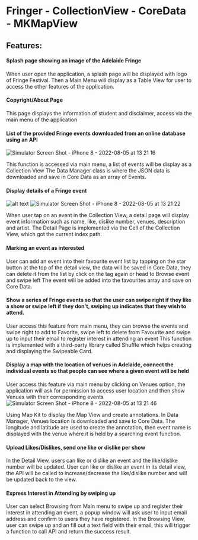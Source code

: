 # Fringer - CollectionView - CoreData - MKMapView 
## **Features:**
#### Splash page showing an image of the Adelaide Fringe
When user open the application, a splash page will be displayed with logo of Fringe Festival. Then a Main Menu will display as a Table View for user to access the other features of the application.
#### Copyright/About Page
This page displays the information of student and disclaimer, access via the main menu of the application
#### List of the provided Fringe events downloaded from an online database using an API
![Simulator Screen Shot - iPhone 8 - 2022-08-05 at 13 21 16](https://user-images.githubusercontent.com/31430338/183000150-189e775f-d5ac-4d27-8bf2-cfb67a81c2ab.png)

This function is accessed via main menu, a list of events will be display as a Collection View
The Data Manager class is where the JSON data is downloaded and save in Core Data as an array of Events.
#### Display details of a Fringe event
![alt text](https://github.com/UyenTran218/Swift-Collection-View-Core-Data-MKMapView/blob/master/fringer.gif?raw=true)
![Simulator Screen Shot - iPhone 8 - 2022-08-05 at 13 21 22](https://user-images.githubusercontent.com/31430338/183000211-5ca9d070-2017-4d35-a611-b5c30d374429.png)

When user tap on an event in the Collection View, a detail page will display event information such as name, like, dislike number, venues, description and artist.
The Detail Page is implemented via the Cell of the Collection View, which got the current index path. 
#### Marking an event as interested
User can add an event into their favourite event list by tapping on the star button at the top of the detail view, the data will be saved in Core Data, they can delete it from the list by click on the tag again or head to Browse event and swipe left
The event will be added into the favourites array and save on Core Data. 
#### Show a series of Fringe events so that the user can swipe right if they like a show or swipe left if they don't, swiping up indicates that they wish to attend.
User access this feature from main menu, they can browse the events and swipe right to add to Favorite, swipe left to delete from Favourite and swipe up to input their email to register interest in attending an event
This function is implemented with a third-party library called Shuffle which helps creating and displaying the Swipeable Card. 
#### Display a map with the location of venues in Adelaide, connect the individual events so that people can see where a given event will be held
User access this feature via main menu by clicking on Venues option, the application will ask for permission to access user location and then show Venues with their corresponding events
![Simulator Screen Shot - iPhone 8 - 2022-08-05 at 13 21 46](https://user-images.githubusercontent.com/31430338/182999845-0e848519-31f5-486b-978d-209d7ee52645.png)

Using Map Kit to display the Map View and create annotations. In Data Manager, Venues location is downloaded and save to Core Data. The longitude and latitude are used to create the annotation, then event name is displayed with the venue where it is held by a searching event function.
#### Upload Likes/Dislikes, send one like or dislike per show
In the Detail View, users can like or dislike an event and the like/dislike number will be updated.
User can like or dislike an event in its detail view, the API will be called to increase/decrease the like/dislike number and will be updated back to the view.
#### Express Interest in Attending by swiping up
User can select Browsing from Main menu to swipe up and register their interest in attending an event, a popup window will ask user to input email address and confirm to users they have registered.
In the Browsing View, user can swipe up and an fill out a text field with their email, this will trigger a function to call API and return the success result.
